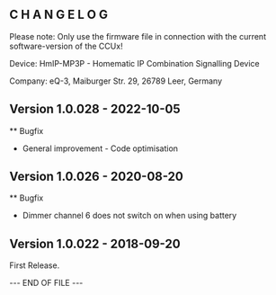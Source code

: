 ﻿C H A N G E L O G
-----------------

Please note: Only use the firmware file in connection with the current software-version of the CCUx!

Device:   HmIP-MP3P - Homematic IP Combination Signalling Device

Company:  eQ-3, Maiburger Str. 29, 26789 Leer, Germany


Version 1.0.028 - 2022-10-05
--------------------------------------------------------------
** Bugfix
   * General improvement - Code optimisation 


Version 1.0.026 - 2020-08-20
--------------------------------------------------------------

** Bugfix
   * Dimmer channel 6 does not switch on when using battery


Version 1.0.022 - 2018-09-20
--------------------------------------------------------------

First Release.


--- END OF FILE ---

